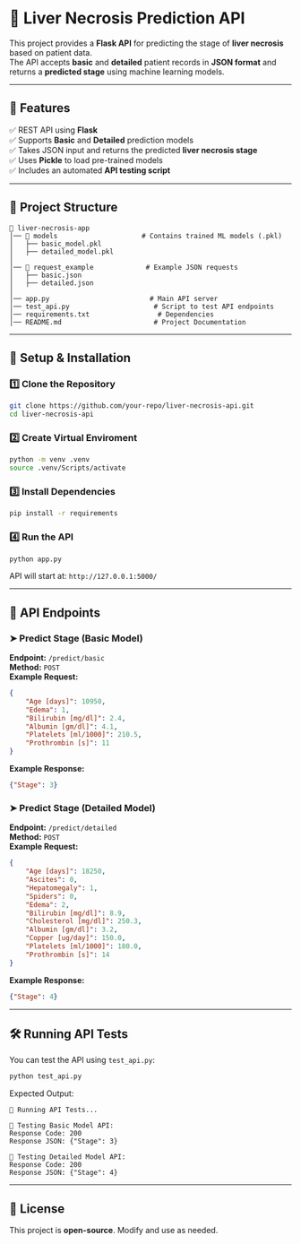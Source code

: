# 🏥 Liver Necrosis Prediction API

This project provides a **Flask API** for predicting the stage of **liver necrosis** based on patient data.  
The API accepts **basic** and **detailed** patient records in **JSON format** and returns a **predicted stage** using machine learning models.

---

## 📌 Features
✅ REST API using **Flask**  
✅ Supports **Basic** and **Detailed** prediction models  
✅ Takes JSON input and returns the predicted **liver necrosis stage**  
✅ Uses **Pickle** to load pre-trained models  
✅ Includes an automated **API testing script**  

---

## 📂 Project Structure
```
📁 liver-necrosis-app
│── 📁 models                     # Contains trained ML models (.pkl)
│   ├── basic_model.pkl
│   ├── detailed_model.pkl
│
│── 📁 request_example             # Example JSON requests
│   ├── basic.json
│   ├── detailed.json
│
│── app.py                         # Main API server
│── test_api.py                     # Script to test API endpoints
│── requirements.txt                 # Dependencies
│── README.md                       # Project Documentation
```

---

## 🚀 Setup & Installation

### 1️⃣ **Clone the Repository**
```bash
git clone https://github.com/your-repo/liver-necrosis-api.git
cd liver-necrosis-api
```

### 2️⃣ **Create Virtual Enviroment**
```bash
python -m venv .venv
source .venv/Scripts/activate
```

### 3️⃣ **Install Dependencies**
```bash
pip install -r requirements
```

### 4️⃣ **Run the API**
```bash
python app.py
```
API will start at: `http://127.0.0.1:5000/`

---

## 📡 API Endpoints

### ➤ **Predict Stage (Basic Model)**
**Endpoint:** `/predict/basic`  
**Method:** `POST`  
**Example Request:**
```json
{
    "Age [days]": 10950,
    "Edema": 1,
    "Bilirubin [mg/dl]": 2.4,
    "Albumin [gm/dl]": 4.1,
    "Platelets [ml/1000]": 210.5,
    "Prothrombin [s]": 11
}
```
**Example Response:**
```json
{"Stage": 3}
```

### ➤ **Predict Stage (Detailed Model)**
**Endpoint:** `/predict/detailed`  
**Method:** `POST`  
**Example Request:**
```json
{
    "Age [days]": 18250,
    "Ascites": 0,
    "Hepatomegaly": 1,
    "Spiders": 0,
    "Edema": 2,
    "Bilirubin [mg/dl]": 8.9,
    "Cholesterol [mg/dl]": 250.3,
    "Albumin [gm/dl]": 3.2,
    "Copper [ug/day]": 150.0,
    "Platelets [ml/1000]": 180.0,
    "Prothrombin [s]": 14
}
```
**Example Response:**
```json
{"Stage": 4}
```

---

## 🛠 Running API Tests
You can test the API using `test_api.py`:

```bash
python test_api.py
```

Expected Output:
```
🚀 Running API Tests...

🔹 Testing Basic Model API:
Response Code: 200
Response JSON: {"Stage": 3}

🔹 Testing Detailed Model API:
Response Code: 200
Response JSON: {"Stage": 4}
```

---

## 📜 License
This project is **open-source**. Modify and use as needed.

